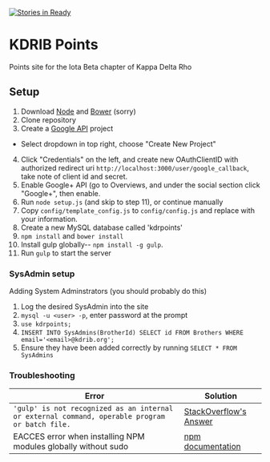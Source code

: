 [![Stories in Ready](https://badge.waffle.io/qjd2413/KDRIBPoints.png?label=ready&title=Ready)](https://waffle.io/qjd2413/KDRIBPoints)
# KDRIB Points
Points site for the Iota Beta chapter of Kappa Delta Rho

## Setup
1. Download [Node](https://nodejs.org/en/) and [Bower](http://bower.io/) (sorry)
2. Clone repository
3. Create a [Google API](https://console.developers.google.com/apis/library) project
  - Select dropdown in top right, choose "Create New Project"
4. Click "Credentials" on the left, and create new OAuthClientID with authorized redirect uri `http://localhost:3000/user/google_callback`, take note of client id and secret.
5. Enable Google+ API (go to Overviews, and under the social section click "Google+", then enable.
6. Run `node setup.js` (and skip to step 11), or continue manually 
7. Copy `config/template_config.js` to `config/config.js` and replace with your information.
8. Create a new MySQL database called 'kdrpoints'
9. `npm install` and `bower install`
10. Install gulp globally-- `npm install -g gulp`.
11. Run `gulp` to start the server

### SysAdmin setup
Adding System Adminstrators (you should probably do this)
1. Log the desired SysAdmin into the site
2. `mysql -u <user> -p`, enter password at the prompt
3. `use kdrpoints;`
4. `INSERT INTO SysAdmins(BrotherId) SELECT id FROM Brothers WHERE email='<email>@kdrib.org';`
5. Ensure they have been added correctly by running `SELECT * FROM SysAdmins`

### Troubleshooting
Error | Solution
------|---------
`'gulp' is not recognized as an internal or external command, operable program or batch file.` | [StackOverflow's Answer](http://stackoverflow.com/questions/24027551/gulp-command-not-found-error-after-installing-gulp)
EACCES error when installing NPM modules globally without sudo | [npm documentation](https://docs.npmjs.com/getting-started/fixing-npm-permissions)
